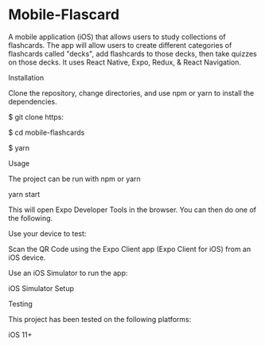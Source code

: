 # Mobile-Flascard
A mobile application (iOS) that allows users to study collections of flashcards. The app will allow users to create different categories of flashcards called "decks", add flashcards to those decks, then take quizzes on those decks.
It uses React Native, Expo, Redux, & React Navigation.

Installation

Clone the repository, change directories, and use npm or yarn to install the dependencies.

$ git clone https:

$ cd mobile-flashcards

$ yarn



Usage

The project can be run with npm or yarn

yarn start

This will open Expo Developer Tools in the browser. You can then do one of the following.

Use your device to test:

Scan the QR Code using the Expo Client app (Expo Client for iOS) from an iOS device.

Use an iOS Simulator to run the app:

iOS Simulator Setup



Testing

This project has been tested on the following platforms:

iOS 11+
